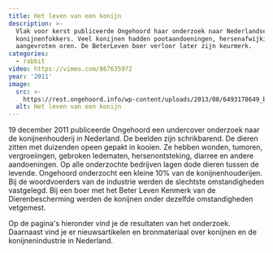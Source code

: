 ```yaml
---
title: Het leven van een konijn
description: >-
  Vlak voor kerst publiceerde Ongehoord haar onderzoek naar Nederlandse
  konijnenfokkers. Veel konijnen hadden pootaandoeningen, hersenafwijkingen en
  aangevroten oren. De BeterLeven boer verloor later zijn keurmerk.
categories:
  - rabbit
video: https://vimeo.com/867635972
year: '2011'
image:
  src: >-
    https://rest.ongehoord.info/wp-content/uploads/2013/08/6493178649_b38862fe89_b.jpg
  alt: Het leven van een konijn
---
```


19 december 2011 publiceerde Ongehoord een undercover onderzoek naar de konijnenhouderij in Nederland. De beelden zijn schrikbarend. De dieren zitten met duizenden opeen gepakt in kooien. Ze hebben wonden, tumoren, vergroeiingen, gebroken ledematen, hersenontsteking, diarree en andere aandoeningen. Op alle onderzochte bedrijven lagen dode dieren tussen de levende. Ongehoord onderzocht een kleine 10% van de konijnenhouderijen. Bij de woordvoerders van de industrie werden de slechtste omstandigheden vastgelegd. Bij een boer met het Beter Leven Kenmerk van de Dierenbescherming werden de konijnen onder dezelfde omstandigheden vetgemest.

Op de pagina's hieronder vind je de resultaten van het onderzoek. Daarnaast vind je er nieuwsartikelen en bronmateriaal over konijnen en de konijnenindustrie in Nederland.
